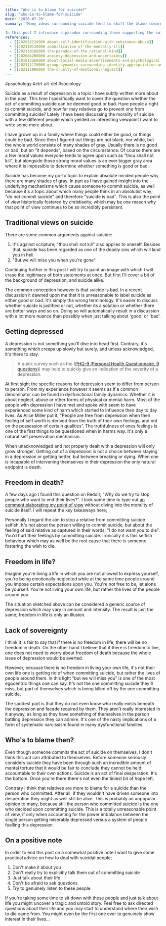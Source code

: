 ```yaml
---
title: "Who is to blame for suicide?"
slug: "who-is-to-blame-for-suicide"
date: "2020-07-20"
summary: "Many ideas surrounding suicide tend to shift the blame towards the person deciding to get rid of their life.  
  
In this post I introduce a paradox surrounding those supporting the suicidal person, also potentially being the cause of these suicidal ideations in the first place."
references: 
  - [[202012210000 about-self-identification-with-substance-abuse]]
  - [[202110110000 zombification-of-the-mentally-ill]]
  - [[202110100000 the-paradox-of-the-rational-mind]]
  - [[202004260000 anxiety-depression-and-uncertainty]]
  - [[201912260000 about-social-media-advertisements-and-psychological-trauma]]
  - [[202112170000 group-dynamics-surrounding-identity-appropriation-and-inclusion]]
  - [[202111080000 the-cruelty-of-emotional-neglect]]
---
```


#psychology #ctrl-alt-del #sociology

Suicide as a result of depression is a topic I have subtly written more about in the past. This time I specifically want to cover the question whether the act of committing suicide can be deemed good or bad. Have people a right to commit suicide, and how far may relatives go to prevent one from committing suicide? Lately I have been discussing the morality of suicide with a few different people which yielded an interesting viewpoint I want to write some more about.


I have grown up in a family where things could either be good, or things could be bad. Since then I figured out things are not black, nor white, but the whole world consists of many shades of gray. Usually there is no good or bad, but an "it depends", based on the circumstance. Of course there are a few moral values everyone tends to agree upon such as "thou shall not kill", but alongside those strong moral values is an ever bigger gray area where it is impossible to determine whether something is good or bad.

Suicide has become my go-to topic to explain absolute minded people why there are many shades of gray. In part as I have gained insight into the underlying mechanisms which cause someone to commit suicide, as well because it's a topic about which many people think in an absolutist way; "do not commit suicide" and therefore "suicide is bad". This is also the point of view historically fostered by christianity, which may be one reason why that point of view continues to be so incredibly persistent.


## Traditional views on suicide

There are some common arguments against suicide:

1. It's against scripture; "thou shall not kill" also applies to oneself. Besides that, suicide has been regarded as one of the deadly sins which will land you in hell.
2. "But we will miss you when you're gone"

Continuing further in this post I will try to paint an image with which I will erase the legitimacy of both statements at once. But first I'll cover a bit of the background of depression, and suicide alike.

The common conception however is that suicide is bad. In a recent discussion it dawned upon me that it is unreasonable to label suicide as either good or bad. It's simply the wrong terminology. It's easier to discuss whether suicide is justified or not, whether its a solution or whether there are better ways and so on. Doing so will automatically result in a discussion with a lot more nuance than possibly when just talking about 'good' or 'bad'.


## Getting depressed

A depression is not something you'll dive into head first. Contrary, it's something which creeps up slowly but surely, and unless acknowledged, it's there to stay.

> A quick survey such as the ([PHQ-9 (Personal Health Questionnaire, 9 questions)](https://patient.info/doctor/patient-health-questionnaire-phq-9)) may help to quickly give an indication of the severity of a depression.

At first sight the specific reasons for depression seem to differ from person to person. From my experience however it seems as if a common denominator can be found in dysfunctional family dynamics. Whether it is about neglect, abuse or other forms of physical or mental harm. Most of the people with depression I have met and spoke with seem to have experienced some kind of harm which started to influence their day to day lives. As Alice Miller put it; “People are free from depression when their feeling of self worth is derived from the truth of their own feelings, and not on the possession of certain qualities”. The truthfulness of ones feelings is one of the first things to be questioned when in harms way. It's only a natural self preservation mechanism.

When unacknowledged and not properly dealt with a depression will only grow stronger. Getting out of a depression is not a choice between staying in a depression or getting better, but between breaking or dying. When one is incapable of intervening themselves in their depression the only natural endpoint is death.


## Freedom in death?

A few days ago I found this question on Reddit; "Why do we try to stop people who want to end their lives?". I took some time to type out [an comment elaborating my point of view](https://www.reddit.com/r/morbidquestions/comments/hss2up/why_do_we_try_to_stop_people_who_want_to_end/fycqojf?utm_source=share&utm_medium=web2x) without diving into the morality of suicide itself. I will repeat the key takeaways here;

Personally I regard the aim to stop a relative from committing suicide selfish. It's not about the person willing to commit suicide, but about the feeling of said relative as captured in their words; "I do not want you to die". You'd hurt their feelings by committing suicide. Ironically it is this selfish behaviour which may as well be the root cause that there is someone fostering the wish to die.


## Freedom in life?

Imagine you're living a life in which you are not allowed to express yourself, you're being emotionally neglected while at the same time people around you impose certain expectations upon you. You're not free to be, let alone be yourself. You're not living your own life, but rather the lives of the people around you.

The situation sketched above can be considered a generic source of depression which may vary in amount and intensity. The result is just the same; freedom in life is only an illusion.


## Lack of sovereignty

I think it is fair to say that if there is no freedom in life, there will be no freedom in death. On the other hand I believe that if there is freedom to live, one does not need to worry about freedom of death because the whole issue of depression would be averted.

However, because there is no freedom in living your own life, it's not their own life one is getting rid of when committing suicide, but rather the lives of people around them. In this light "but we will miss you" is one of the most egocentric things one can say. It's not the one committing suicide they'll miss, but part of themselves which is being killed off by the one committing suicide.

The saddest part is that they do not even know who really exists beneath the depression and facade required by them. They aren't really interested in it anyway, as long as they have something of themselves in the person battling depression they can admire. It's one of the nasty implications of a form of systematic narcissism found in many dysfunctional families.


## Who's to blame then?

Even though someone commits the act of suicide on themselves, I don't think this act can attributed to themselves. Before someone seriously considers suicide they have been through such an incredible amount of mental torture that it would be fair to conclude they cannot be held accountable to their own actions. Suicide is an act of final desperation. It's the bottom. Once you're there there's not even the tiniest bit of hope left.

Contrary I think that relatives are more to blame for a suicide than the person who committed. After all, if they wouldn't have driven someone into desperation they might as well still be alive. This is probably an unpopular opinion to many, because still the person who committed suicide is the one who decided upon committing suicide. This is a totally unreasonable point of view, if only when accounting for the power imbalance between the single person getting miserably depressed versus a system of people fuelling this depression.


## On a positive note

In order to end this post on a somewhat positive note I want to give some practical advice on how to deal with suicidal people;

1. Don't make it about you
2. Don't really try to explicitly talk them out of committing suicide
3. Just talk about their life
4. Don't be afraid to ask questions
5. Try to genuinely listen to these people

If you're taking some time to sit down with these people and just talk about life you might uncover a tragic and untold story. Feel free to ask directed questions about their life and you may start to understand where their wish to die came from. You might even be the first one ever to genuinely show interest in their lives...
